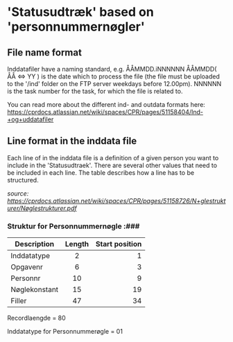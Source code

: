 # 'Statusudtræk' based on 'personnummernøgler'

## File name format

Inddatafiler have a naming standard, e.g. ÅÅMMDD.iNNNNNN
ÅÅMMDD( ÅÅ <=> YY ) is the date which to process the file (the file must be uploaded to the '/ind' folder on the FTP server weekdays before 12.00pm).
NNNNNN is the task number for the task, for which the file is related to.

You can read more about the different ind- and outdata formats here: https://cprdocs.atlassian.net/wiki/spaces/CPR/pages/51158404/Ind-+og+uddatafiler

## Line format in the inddata file

Each line of in the inddata file is a definition of a given person you want to include in the 'Statusudtraek'.
There are several other values that need to be included in each line. The table describes how a line has to be structured.

*source: https://cprdocs.atlassian.net/wiki/spaces/CPR/pages/51158726/N+glestrukturer/Nøglestrukturer.pdf*

### Struktur for Personnummernøgle :###

| Description   | Length        | Start position  | 
| ------------- |:-------------:| ---------------:|
| Inddatatype   | 2             | 1               | 
| Opgavenr      | 6             | 3               |
| Personnr      | 10            | 9               | 
| Nøglekonstant | 15            | 19              | 
| Filler        | 47            | 34              |

Recordlaengde = 80

Inddatatype for Personnummerøgle = 01


